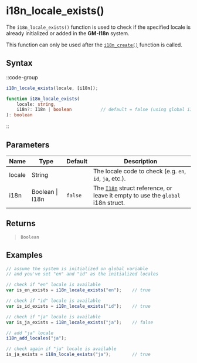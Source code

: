 # i18n_locale_exists()

The `i18n_locale_exists()` function is used to check if the specified locale is already initialized or added in the **GM-I18n** system.

This function can only be used after the [`i18n_create()`](/v1/api-reference/functions/i18n-create) function is called.

## Syntax

::code-group
```js [Usage]
i18n_locale_exists(locale, [i18n]);
```

```ts [Signature]
function i18n_locale_exists(
    locale: string,
    i18n?: I18n | boolean           // default = false (using global i18n struct)
): boolean
```
::

## Parameters

| Name        | Type              | Default      | Description |
|-------------|-------------------|--------------|-------------|
| locale      | String            |              | The locale code to check (e.g. `en`, `id`, `ja`, etc.). |
| i18n        | Boolean \| I18n | `false`      | The [`I18n`](/v1/api-reference/functions/i18n-create) struct reference, or leave it empty to use the `global` i18n struct. |

## Returns

> `Boolean`

## Examples

```js [Create Event]
// assume the system is initialized on global variable
// and you've set "en" and "id" as the initialized locales

// check if "en" locale is available
var is_en_exists = i18n_locale_exists("en");    // true

// check if "id" locale is available
var is_id_exists = i18n_locale_exists("id");    // true

// check if "ja" locale is available
var is_ja_exists = i18n_locale_exists("ja");    // false

// add "ja" locale
i18n_add_locales("ja");

// check again if "ja" locale is available
is_ja_exists = i18n_locale_exists("ja");        // true
```
